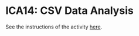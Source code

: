 # ICA14: CSV Data Analysis
See the instructions of the activity [here](https://docs.google.com/document/d/1dEozRzhfPawsEV8GW9fFk3mKgcUiUFLx9keK_4RDCho/preview).
